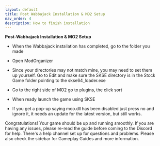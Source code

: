 ```yaml
---
layout: default
title: Post Wabbajack Installation & MO2 Setup
nav_order: 4
description: How to finish installation
---
```


**Post-Wabbajack Installation & MO2 Setup**

* When the Wabbajack installation has completed, go to the folder you made

* Open ModOrganizer

* Since your directories may not match mine, you may need to set them up yourself. Go to Edit and make sure the SKSE directory is in the Stock Game folder pointing to the skse64_loader.exe

* Go to the right side of MO2 go to plugins, the click sort

* When ready launch the game using SKSE

* If you get a pop-up saying mco.dll has been disabled just press no and ignore it, it needs an update for the latest version, but still works.

Congratulations! Your game should be up and running smoothly. If you are having any issues, please re-read the guide before coming to the Discord for help. There's a help channel set up for questions and problems. Please also check the sidebar for Gameplay Guides and more information.
